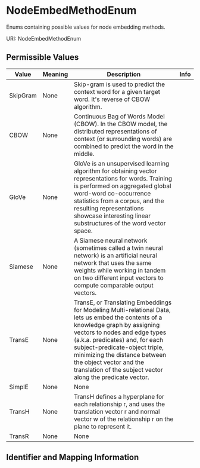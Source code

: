 # NodeEmbedMethodEnum

Enums containing possible values for node embedding methods.

URI: NodeEmbedMethodEnum

## Permissible Values

| Value | Meaning | Description | Info |
| --- | --- | --- | --- |
| SkipGram | None | Skip-gram is used to predict the context word for a given target word. It's reverse of CBOW algorithm. | |
| CBOW | None | Continuous Bag of Words Model (CBOW). In the CBOW model, the distributed representations of context (or surrounding words) are combined to predict the word in the middle. | |
| GloVe | None | GloVe is an unsupervised learning algorithm for obtaining vector representations for words. Training is performed on aggregated global word-word co-occurrence statistics from a corpus, and the resulting representations showcase interesting linear substructures of the word vector space. | |
| Siamese | None | A Siamese neural network (sometimes called a twin neural network) is an artificial neural network that uses the same weights while working in tandem on two different input vectors to compute comparable output vectors. | |
| TransE | None | TransE, or Translating Embeddings for Modeling Multi-relational Data, lets us embed the contents of a knowledge graph by assigning vectors to nodes and edge types (a.k.a. predicates) and, for each subject-predicate-object triple, minimizing the distance between the object vector and the translation of the subject vector along the predicate vector. | |
| SimplE | None | None | |
| TransH | None | TransH defines a hyperplane for each relationship r, and uses the translation vector r and normal vector w of the relationship r on the plane to represent it. | |
| TransR | None | None | |


## Identifier and Mapping Information





